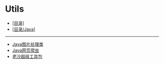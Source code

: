 # Utils
- [[目录]](/)
- [[目录/Java]](/Java/)
---
- [Java图片处理类](/Java/Utils/Java图片处理类)
- [Java网页爬虫](/Java/Utils/Java网页爬虫)
- [老沙超级工具包](/Java/Utils/老沙超级工具包)
